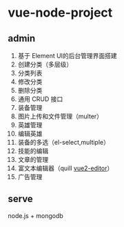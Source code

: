 # vue-node-project

## admin

1. 基于 Element UI的后台管理界面搭建
2. 创建分类（多层级）
3. 分类列表
4. 修改分类
5. 删除分类
6. 通用 CRUD 接口
7. 装备管理
8. 图片上传和文件管理（multer）
9. 英雄管理
10. 编辑英雄
11. 装备的多选（el-select,multiple）
12. 技能的编辑
13. 文章的管理
14. 富文本编辑器（quill  [vue2-editor](https://www.npmjs.com/package/vue2-editor)）
15. 广告管理



## serve

node.js + mongodb